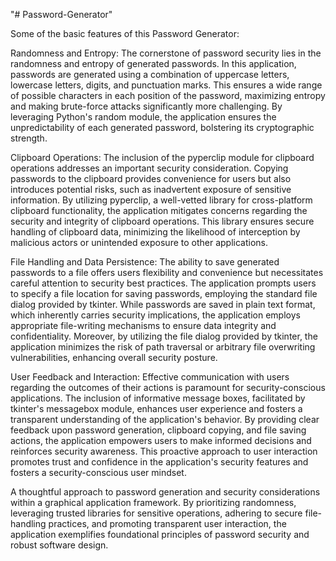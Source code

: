 "# Password-Generator" 

Some of the basic features of this Password Generator:

Randomness and Entropy: The cornerstone of password security lies in the randomness and entropy of generated passwords. In this application, passwords are generated using a combination of uppercase letters, lowercase letters, digits, and punctuation marks. This ensures a wide range of possible characters in each position of the password, maximizing entropy and making brute-force attacks significantly more challenging. By leveraging Python's random module, the application ensures the unpredictability of each generated password, bolstering its cryptographic strength.

Clipboard Operations: The inclusion of the pyperclip module for clipboard operations addresses an important security consideration. Copying passwords to the clipboard provides convenience for users but also introduces potential risks, such as inadvertent exposure of sensitive information. By utilizing pyperclip, a well-vetted library for cross-platform clipboard functionality, the application mitigates concerns regarding the security and integrity of clipboard operations. This library ensures secure handling of clipboard data, minimizing the likelihood of interception by malicious actors or unintended exposure to other applications.

File Handling and Data Persistence: The ability to save generated passwords to a file offers users flexibility and convenience but necessitates careful attention to security best practices. The application prompts users to specify a file location for saving passwords, employing the standard file dialog provided by tkinter. While passwords are saved in plain text format, which inherently carries security implications, the application employs appropriate file-writing mechanisms to ensure data integrity and confidentiality. Moreover, by utilizing the file dialog provided by tkinter, the application minimizes the risk of path traversal or arbitrary file overwriting vulnerabilities, enhancing overall security posture.

User Feedback and Interaction: Effective communication with users regarding the outcomes of their actions is paramount for security-conscious applications. The inclusion of informative message boxes, facilitated by tkinter's messagebox module, enhances user experience and fosters a transparent understanding of the application's behavior. By providing clear feedback upon password generation, clipboard copying, and file saving actions, the application empowers users to make informed decisions and reinforces security awareness. This proactive approach to user interaction promotes trust and confidence in the application's security features and fosters a security-conscious user mindset.

A thoughtful approach to password generation and security considerations within a graphical application framework. By prioritizing randomness, leveraging trusted libraries for sensitive operations, adhering to secure file-handling practices, and promoting transparent user interaction, the application exemplifies foundational principles of password security and robust software design.

